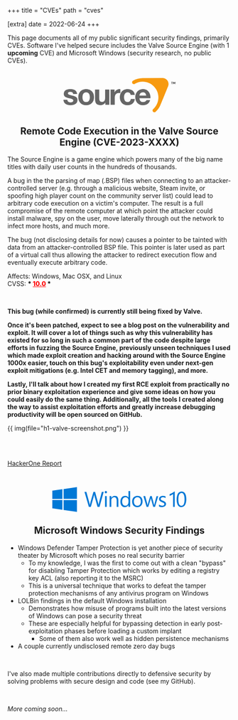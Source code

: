 +++
title = "CVEs"
path = "cves"

[extra]
date = 2022-06-24
+++

This page documents all of my public significant security findings, primarily CVEs. Software I've helped secure includes the Valve Source Engine (with 1 **upcoming** CVE) and Microsoft Windows (security research, no public CVEs).

<br />

<div style="text-align: center">
<svg xmlns="http://www.w3.org/2000/svg" version="1.0" viewBox="0 0 653 200" style="width: 50%">
    <path id="s" d="M 23.174265,127.30566 C 23.345105,137.94646 32.27447,142.24012 41.88716,142.24012 C 48.92322,142.24012 57.8499,139.49325 57.8499,130.90581 C 57.8499,123.52736 47.72124,120.94769 30.2108,117.17352 C 16.133057,114.08151 2.060007,109.10464 2.060007,93.48307 C 2.060007,70.82524 21.630313,64.98736 40.68434,64.98736 C 60.08379,64.98736 77.93614,71.50813 79.82515,93.30914 L 56.65161,93.30914 C 55.96491,83.87105 48.753,81.2952 40.00173,81.2952 C 34.50521,81.2952 26.436292,82.32298 26.436292,89.5344 C 26.436292,98.28964 40.17258,99.48842 54.07397,102.75448 C 68.32343,106.01322 82.22987,111.16441 82.22987,127.64689 C 82.22987,150.99197 61.97311,158.54419 41.71635,158.54419 C 21.118209,158.54419 1.035796,150.8209 4.3e-05,127.30186 L 23.174265,127.30186 L 23.174265,127.30566 z" style="fill: rgb(102, 102, 102);"/>
    <path id="o" d="M 132.69797,64.98736 C 160.68195,64.98736 178.7042,83.52898 178.7042,111.85131 C 178.7042,140.00617 160.68195,158.54419 132.69797,158.54419 C 104.88737,158.54419 86.86166,140.00617 86.86166,111.85131 C 86.86166,83.52898 104.88737,64.98736 132.69797,64.98736 z M 132.69797,140.17662 C 149.34735,140.17662 154.32479,125.92849 154.32479,111.85131 C 154.32479,97.60298 149.34735,83.3551 132.69797,83.3551 C 116.2153,83.3551 111.23876,97.60298 111.23876,111.85131 C 111.23876,125.93216 116.2153,140.17662 132.69797,140.17662 z" style="fill: rgb(102, 102, 102);"/>
    <path id="u" d="M 267.84154,156.14328 L 244.66767,156.14328 L 244.66767,143.78059 L 244.15131,143.78059 C 237.96839,153.73819 227.32763,158.54815 217.02867,158.54815 C 191.1083,158.54815 184.58362,143.95479 184.58362,121.97947 L 184.58362,67.39206 L 208.96356,67.39206 L 208.96356,117.51847 C 208.96356,132.11209 213.25432,139.31944 224.58498,139.31944 C 237.80126,139.31944 243.46864,131.94129 243.46864,113.91114 L 243.46864,67.39206 L 267.84154,67.39206 L 267.84154,156.14328 L 267.84154,156.14328 z" style="fill: rgb(102, 102, 102);"/>
    <path id="r" d="M 275.22786,67.39206 L 298.39747,67.39206 L 298.39747,83.87105 L 298.7416,83.87105 C 303.20385,72.71455 315.22169,64.98736 327.06856,64.98736 C 328.78706,64.98736 330.8462,65.33205 332.39067,65.84498 L 332.39067,88.50642 C 330.15639,87.98681 326.55232,87.6451 323.6388,87.6451 C 305.78507,87.6451 299.60366,100.52025 299.60366,116.14082 L 299.60366,156.1391 L 275.22786,156.1391 L 275.22786,67.39206 z" style="fill: rgb(102, 102, 102);"/>
    <path id="c" d="M 392.47327,98.63502 C 390.92679,88.6801 384.57304,83.35851 374.45166,83.35851 C 358.82678,83.35851 353.67558,99.15056 353.67558,112.19991 C 353.67558,124.90097 358.6564,140.18042 373.93237,140.18042 C 385.26317,140.18042 391.78737,132.97255 393.33148,122.15782 L 416.85081,122.15782 C 413.75902,145.67354 397.45188,158.55188 374.1068,158.55188 C 347.32518,158.55188 329.30293,139.66816 329.30293,113.06111 C 329.30293,85.42197 345.78127,64.99115 374.619,64.99115 C 395.56619,64.99115 414.79105,75.97666 416.33537,98.63502 L 392.47327,98.63502 z" style="fill: rgb(102, 102, 102);"/>
    <path id="e" d="M 443.79962,117.68941 C 444.48616,133.13991 452.0427,140.18042 465.60017,140.18042 C 475.38724,140.18042 483.28518,134.17174 484.82548,128.67838 L 506.28515,128.67838 C 499.41554,149.62227 484.82548,158.54815 464.74427,158.54815 C 436.76234,158.54815 419.42302,139.31944 419.42302,111.85547 C 419.42302,85.24769 437.79073,64.99115 464.74427,64.99115 C 494.95796,64.99115 509.5473,90.39921 507.83286,117.69291 L 443.79962,117.69291 L 443.79962,117.68941 z M 483.45611,102.23889 C 481.22199,89.87977 475.89886,83.35851 464.05292,83.35851 C 448.60601,83.35851 444.14078,95.37624 443.79962,102.23889 L 483.45611,102.23889 z" style="fill: rgb(102, 102, 102);"/>
    <path id="corner" d="M 591.62121,2.48665 C 586.04697,0.20065 580.89574,-0.06695 574.63446,0.012 L 468.52148,0.59412 C 446.62403,-0.51914 425.03851,4.84361 406.38084,15.58449 L 406.40013,15.60658 C 403.06302,17.42549 400.7921,20.97147 400.7921,25.03796 C 400.7921,30.96488 405.60191,35.77118 411.52499,35.77118 C 414.61665,35.77118 417.39203,34.45692 419.35228,32.36755 C 442.68249,19.86338 471.19737,17.45883 497.53351,28.27442 C 544.31211,47.47641 566.74725,101.1626 547.54083,147.93767 C 542.38953,160.48173 534.74005,171.25589 525.42489,179.97016 L 525.50673,180.08542 C 522.31888,181.94514 520.16635,185.39693 520.16635,189.35703 C 520.16635,195.28371 524.97935,200.08631 530.90695,200.08631 C 534.71807,200.08631 538.0654,198.08609 539.96975,195.07581 C 551.31929,184.40553 560.6238,171.2154 566.91837,155.88718 C 567.35224,154.84047 610.8282,48.94267 610.93937,48.65997 C 618.36201,30.58633 609.69577,9.90597 591.62121,2.48665 z" style="fill: rgb(247, 154, 16);"/>
	<path id="T" d="M 634.54004,24.17623 L 634.54004,35.70814 L 632.51721,35.70814 L 632.51721,24.17623 L 628.84345,24.17623 L 628.84345,22.36905 L 638.21448,22.36905 L 638.21448,24.17623 L 634.54004,24.17623 L 634.54004,24.17623 z"/>
    <path id="M" d="M 650.25347,35.70814 L 650.25347,26.78928 L 647.17375,33.28807 L 645.67809,33.28807 L 642.52743,26.78928 L 642.52743,35.70814 L 640.50472,35.70814 L 640.50472,22.36905 L 642.52743,22.36905 L 646.42458,30.66779 L 650.25347,22.36905 L 652.27327,22.36905 L 652.27327,35.70814 L 650.25347,35.70814 L 650.25347,35.70814 z"/>
</svg>

## Remote Code Execution in the Valve Source Engine (CVE-2023-XXXX)

</div>

The Source Engine is a game engine which powers many of the big name titles with daily user counts in the hundreds of thousands.

A bug in the the parsing of map (.BSP) files when connecting to an attacker-controlled server (e.g. through a malicious website, Steam invite, or spoofing high player count on the community server list) could lead to arbitrary code execution on a victim's computer. The result is a full compromise of the remote computer at which point the attacker could install malware, spy on the user, move laterally through out the network to infect more hosts, and much more.

The bug (not disclosing details for now) causes a pointer to be tainted with data from an attacker-controlled BSP file. This pointer is later used as part of a virtual call thus allowing the attacker to redirect execution flow and eventually execute arbitrary code.

Affects: Windows, Mac OSX, and Linux</br>
CVSS: <span style="font-weight: 800">* <span style="color: red; text-decoration: underline">10.0</span> *</span>

<br />

**This bug (while confirmed) is currently still being fixed by Valve.**

**Once it's been patched, expect to see a blog post on the vulnerability and exploit. It will cover a lot of things such as why this vulnerability has existed for so long in such a common part of the code despite large efforts in fuzzing the Source Engine, previously unseen techniques I used which made exploit creation and hacking around with the Source Engine 1000x easier, touch on this bug's exploitability even under next-gen exploit mitigations (e.g. Intel CET and memory tagging), and more.**

**Lastly, I'll talk about how I created my first RCE exploit from practically no prior binary exploitation experience and give some ideas on how you could easily do the same thing. Additionally, all the tools I created along the way to assist exploitation efforts and greatly increase debugging productivity will be open sourced on GitHub.**

{{ img(file="h1-valve-screenshot.png") }}

<br />
<br />

[HackerOne Report](https://hackerone.com/elliotkillick)

<br />

<div style="text-align: center">

<svg xmlns="http://www.w3.org/2000/svg" viewBox="0 0 476 88" style="width: 60%" fill="#0078d6"><path d="M0 12.5l35.7-4.9v34.5H0M40 6.9L87.3 0v41.8H40M0 45.74h35.7v34.6l-35.7-5M40 46.2h47.3v41.4L40 80.9M114 17l6.76.04 10.5 38.1c.75 2.66 1.3 5.38 1.64 8.14 3.66-15.6 8.66-30.8 12.9-46.2l5.85.02 9.04 33c1.13 4.38 2.6 8.7 3.05 13.2 3.3-15.6 8.03-30.8 11.8-46.2l6.66-.03-14.8 53h-7.2l-10.7-38.1c-.6-2.05-.85-4.17-1.04-6.3-.28 1.83-.54 3.68-1 5.47l-10.8 38.8c-2.4.13-4.8.14-7.2.12l-15.4-53m71.94.34a4 4 0 1 1 0 1m.9 13.6h6v38h-6m22.16-31.88c3.43-6.1 11.43-8.92 17.88-6.1 5.13 2 7.04 7.94 7.2 13 .28 8.32.05 16.65.12 24.97-2 0-4 0-6-.01-.1-8 .2-16-.14-24-.16-3.96-1.84-8.72-6.15-9.73-6.3-1.9-12.57 3.77-12.77 10-.18 7.9-.01 15.83-.07 23.74h-6V32h6l-.08 6.12M270 14h6v56h-5.98l-.17-6.1c-4.33 7.78-15.9 9.5-22.5 3.73-4.73-4.07-6.17-10.7-5.92-16.7.05-6.08 2.05-12.5 6.9-16.5 6.3-5.18 17.4-4.88 21.8 2.73l-.04-23.2m-12.9 22.1c-4.8.76-8.05 5.14-8.95 9.67-1.18 5.46-.97 11.8 2.47 16.4 3.72 4.94 11.9 5.05 15.9.38 2.7-2.82 3.48-6.86 3.5-10.6.03-4 .37-8.5-2.28-11.8-2.34-3.33-6.7-4.83-10.6-4m41.77-5c5.35-.47 11.3.37 15.3 4.24 4.54 4.2 5.9 10.7 5.64 16.6-.07 5.35-2.05 10.8-5.97 14.5-8.18 7.44-23.4 5.8-28.6-4.42-4.08-8.57-3.26-20.4 4.2-26.9 2.67-2.26 6.05-3.3 9.4-4.04m-1.08 5.44c-8.8 2.7-10.3 14.2-7.55 21.8 2.2 6.72 10.7 9.7 16.9 6.56 4.15-1.9 6.04-6.6 6.44-10.9.45-5 .05-10.7-3.5-14.6-3-3.38-8.08-4.1-12.3-2.87M323 32h6.26l7.4 27.2c.5 1.7.7 3.46.88 5.22 2.83-10.9 6.4-21.6 9.62-32.4l5.47.03c2.75 10.8 6.17 21.4 8.45 32.4 2.35-10.8 5.7-21.5 8.3-32.2 2-.1 4.02-.13 6.04-.15l-11.3 38h-6.22c-2.7-10.3-6.2-20.4-8.4-30.8-2.6 10.4-6.23 20.5-9.2 30.8h-6l-11.3-38m67-1.1c3.75-.26 7.57.1 11.1 1.48.98 1.86.22 4.3.45 6.4-4.2-2.63-10-4.3-14.6-1.63-3.13 1.7-3.28 6.73-.23 8.6 4.37 2.83 9.92 3.57 13.8 7.2 4.28 4.12 3.24 12-1.77 15.1-6.1 3.88-14.1 3.5-20.5.54l-.05-6.72c4.54 3.46 10.9 5.38 16.4 2.92 3.17-1.6 3.33-6.46.54-8.5-4.37-3.22-10.4-3.73-14.2-7.75-3.83-3.86-3.14-11 1.13-14.2 2.2-2.03 5.2-2.64 8-3.43M432 16.2l2.1-.3V70h-5.92l.07-45.1c-3.77 2.6-7.84 4.84-12.3 6.08l.07-6c5.8-1.97 11.1-5.15 15.9-8.86M456 16.1c5.2-.87 11 1.03 14.1 5.45 4.4 6.2 4.8 14.2 5.02 21.5-.15 7.74-1 16.1-5.94 22.4-4.55 5.97-13.9 7.37-20 2.98-4.95-3.57-6.9-9.8-7.77-15.6-1-8.57-.9-17.6 2.07-25.7 1.88-5.55 6.52-10.3 12.5-11m-.92 5.37c-5.33 2.16-6.86 8.46-7.6 13.6-.78 7.14-.96 14.5.74 21.5.85 3.46 2.64 7.13 6.07 8.65 3.9 1.96 9.1.27 11.1-3.57 3.27-5.65 3.35-12.4 3.4-18.8-.13-6.2-.38-12.8-3.8-18.2-2.03-3.28-6.4-4.6-9.94-3.18"/></svg>

## Microsoft Windows Security Findings

</div>

- Windows Defender Tamper Protection is yet another piece of security theater by Microsoft which poses no real security barrier
  - To my knowledge, I was the first to come out with a clean "bypass" for disabling Tamper Protection which works by editing a registry key ACL (also reporting it to the MSRC)
  - This is a universal technique that works to defeat the tamper protection mechanisms of any antivirus program on Windows
- LOLBin findings in the default Windows installation
  - Demonstrates how misuse of programs built into the latest versions of Windows can pose a security threat
  - These are especially helpful for bypassing detection in early post-exploitation phases before loading a custom implant
    - Some of them also work well as hidden persistence mechanisms
- A couple currently undisclosed remote zero day bugs

<br />

I've also made multiple contributions directly to defensive security by solving problems with secure design and code (see my GitHub).

<br />

*More coming soon...*
